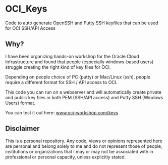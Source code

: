 # OCI_Keys
Code to auto generate OpenSSH and Putty SSH keyfiles that can be used for OCI SSH/API Access

## Why?
I have been organizing hands-on workshop for the Oracle Cloud Infrastructure and found that people (especially windows-based users) struggle creating the right kind of key files for OCI. 

Depending on people choice of PC (putty) or Mac/Linux (ssh), people require a different format for SSH / API access to OCI.

This code you can run on a webserver and will automatically create private and public key files in both PEM (SSH/API access) and Putty SSH (Windows Users) format.

You can test it out here:
www.oci-workshop.com/keys

## Disclaimer
This is a personal repository. Any code, views or opinions represented here are personal and belong solely to me and do not represent those of people, institutions or organizations that I may or may not be associated with in professional or personal capacity, unless explicitly stated.


